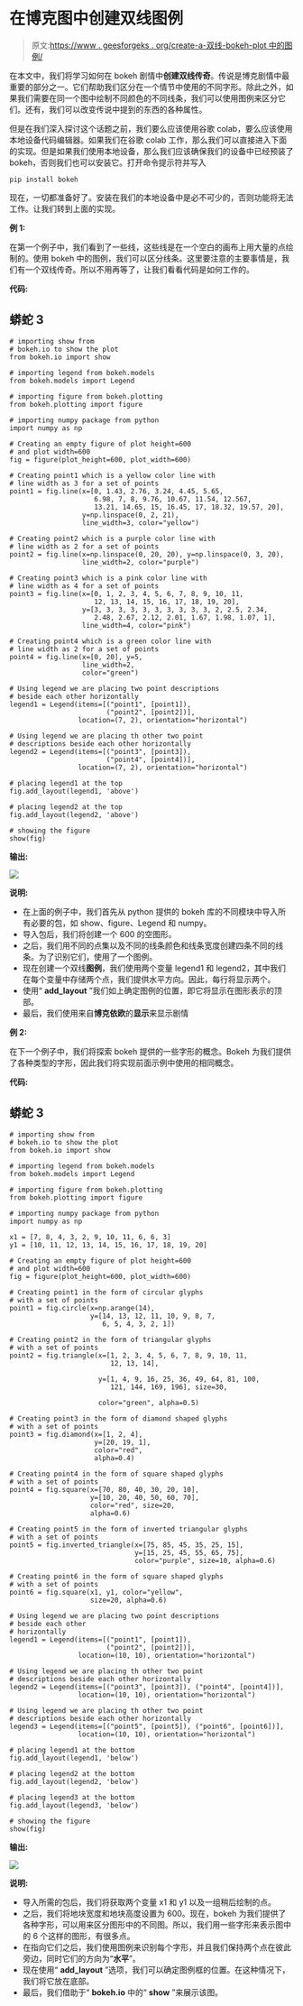 # 在博克图中创建双线图例

> 原文:[https://www . geesforgeks . org/create-a-双线-bokeh-plot 中的图例/](https://www.geeksforgeeks.org/create-a-two-line-legend-in-a-bokeh-plot/)

在本文中，我们将学习如何在 bokeh 剧情中**创建双线传奇**。传说是博克剧情中最重要的部分之一。它们帮助我们区分在一个情节中使用的不同字形。除此之外，如果我们需要在同一个图中绘制不同颜色的不同线条，我们可以使用图例来区分它们。还有，我们可以改变传说中提到的东西的各种属性。

但是在我们深入探讨这个话题之前，我们要么应该使用谷歌 colab，要么应该使用本地设备代码编辑器。如果我们在谷歌 colab 工作，那么我们可以直接进入下面的实现。但是如果我们使用本地设备，那么我们应该确保我们的设备中已经预装了 bokeh，否则我们也可以安装它。打开命令提示符并写入

```
pip install bokeh
```

现在，一切都准备好了。安装在我们的本地设备中是必不可少的，否则功能将无法工作。让我们转到上面的实现。

**例 1:**

在第一个例子中，我们看到了一些线，这些线是在一个空白的画布上用大量的点绘制的。使用 bokeh 中的图例，我们可以区分线条。这里要注意的主要事情是，我们有一个双线传奇。所以不用再等了，让我们看看代码是如何工作的。

**代码:**

## 蟒蛇 3

```
# importing show from
# bokeh.io to show the plot
from bokeh.io import show

# importing legend from bokeh.models
from bokeh.models import Legend

# importing figure from bokeh.plotting
from bokeh.plotting import figure

# importing numpy package from python
import numpy as np

# Creating an empty figure of plot height=600
# and plot width=600
fig = figure(plot_height=600, plot_width=600)

# Creating point1 which is a yellow color line with
# line width as 3 for a set of points
point1 = fig.line(x=[0, 1.43, 2.76, 3.24, 4.45, 5.65,
                     6.98, 7, 8, 9.76, 10.67, 11.54, 12.567,
                     13.21, 14.65, 15, 16.45, 17, 18.32, 19.57, 20],
                  y=np.linspace(0, 2, 21),
                  line_width=3, color="yellow")

# Creating point2 which is a purple color line with
# line width as 2 for a set of points
point2 = fig.line(x=np.linspace(0, 20, 20), y=np.linspace(0, 3, 20),
                  line_width=2, color="purple")

# Creating point3 which is a pink color line with
# line width as 4 for a set of points
point3 = fig.line(x=[0, 1, 2, 3, 4, 5, 6, 7, 8, 9, 10, 11,
                     12, 13, 14, 15, 16, 17, 18, 19, 20],
                  y=[3, 3, 3, 3, 3, 3, 3, 3, 3, 3, 2, 2.5, 2.34,
                     2.48, 2.67, 2.12, 2.01, 1.67, 1.98, 1.07, 1],
                  line_width=4, color="pink")

# Creating point4 which is a green color line with
# line width as 2 for a set of points
point4 = fig.line(x=[0, 20], y=5,
                  line_width=2,
                  color="green")

# Using legend we are placing two point descriptions
# beside each other horizontally
legend1 = Legend(items=[("point1", [point1]),
                        ("point2", [point2])],
                 location=(7, 2), orientation="horizontal")

# Using legend we are placing th other two point
# descriptions beside each other horizontally
legend2 = Legend(items=[("point3", [point3]),
                        ("point4", [point4])],
                 location=(7, 2), orientation="horizontal")

# placing legend1 at the top
fig.add_layout(legend1, 'above')

# placing legend2 at the top
fig.add_layout(legend2, 'above')

# showing the figure
show(fig)
```

**输出:**

![](img/4d8209660d840e9b2c2b09dd5aa0be7b.png)

**说明:**

*   在上面的例子中，我们首先从 python 提供的 bokeh 库的不同模块中导入所有必要的包，如 show、figure、Legend 和 numpy。
*   导入包后，我们将创建一个 600 的空图形。
*   之后，我们用不同的点集以及不同的线条颜色和线条宽度创建四条不同的线条。为了识别它们，使用了一个图例。
*   现在创建一个双线**图例**，我们使用两个变量 legend1 和 legend2，其中我们在每个变量中存储两个点，我们提供水平方向。因此，每行将显示两个。
*   使用“ **add_layout** ”我们如上确定图例的位置，即它将显示在图形表示的顶部。
*   最后，我们使用来自**博克依欧**的**显示**来显示剧情

**例 2:**

在下一个例子中，我们将探索 bokeh 提供的一些字形的概念。Bokeh 为我们提供了各种类型的字形，因此我们将实现前面示例中使用的相同概念。

**代码:**

## 蟒蛇 3

```
# importing show from
# bokeh.io to show the plot
from bokeh.io import show

# importing legend from bokeh.models
from bokeh.models import Legend

# importing figure from bokeh.plotting
from bokeh.plotting import figure

# importing numpy package from python
import numpy as np

x1 = [7, 8, 4, 3, 2, 9, 10, 11, 6, 6, 3]
y1 = [10, 11, 12, 13, 14, 15, 16, 17, 18, 19, 20]

# Creating an empty figure of plot height=600
# and plot width=600
fig = figure(plot_height=600, plot_width=600)

# Creating point1 in the form of circular glyphs
# with a set of points
point1 = fig.circle(x=np.arange(14),
                    y=[14, 13, 12, 11, 10, 9, 8, 7,
                       6, 5, 4, 3, 2, 1])

# Creating point2 in the form of triangular glyphs
# with a set of points
point2 = fig.triangle(x=[1, 2, 3, 4, 5, 6, 7, 8, 9, 10, 11,
                         12, 13, 14],

                      y=[1, 4, 9, 16, 25, 36, 49, 64, 81, 100,
                         121, 144, 169, 196], size=30,

                      color="green", alpha=0.5)

# Creating point3 in the form of diamond shaped glyphs
# with a set of points
point3 = fig.diamond(x=[1, 2, 4],
                     y=[20, 19, 1],
                     color="red",
                     alpha=0.4)

# Creating point4 in the form of square shaped glyphs
# with a set of points
point4 = fig.square(x=[70, 80, 40, 30, 20, 10],
                    y=[10, 20, 40, 50, 60, 70],
                    color="red", size=20,
                    alpha=0.6)

# Creating point5 in the form of inverted triangular glyphs
# with a set of points
point5 = fig.inverted_triangle(x=[75, 85, 45, 35, 25, 15],
                               y=[15, 25, 45, 55, 65, 75],
                               color="purple", size=10, alpha=0.6)

# Creating point6 in the form of square shaped glyphs
# with a set of points
point6 = fig.square(x1, y1, color="yellow",
                    size=20, alpha=0.6)

# Using legend we are placing two point descriptions
# beside each other
# horizontally
legend1 = Legend(items=[("point1", [point1]),
                        ("point2", [point2])],
                 location=(10, 10), orientation="horizontal")

# Using legend we are placing th other two point
# descriptions beside each other horizontally
legend2 = Legend(items=[("point3", [point3]), ("point4", [point4])],
                 location=(10, 10), orientation="horizontal")

# Using legend we are placing th other two point
# descriptions beside each other horizontally
legend3 = Legend(items=[("point5", [point5]), ("point6", [point6])],
                 location=(10, 10), orientation="horizontal")

# placing legend1 at the bottom
fig.add_layout(legend1, 'below')

# placing legend2 at the bottom
fig.add_layout(legend2, 'below')

# placing legend3 at the bottom
fig.add_layout(legend3, 'below')

# showing the figure
show(fig)
```

**输出:**

![](img/0ceec6e636ba80e24bffeea55fc431aa.png)

**说明:**

*   导入所需的包后，我们将获取两个变量 x1 和 y1 以及一组稍后绘制的点。
*   之后，我们将地块宽度和地块高度设置为 600。现在，bokeh 为我们提供了各种字形，可以用来区分图形中的不同图。所以，我们用一些字形来表示图中的 6 个这样的图形，有很多点。
*   在指向它们之后，我们使用图例来识别每个字形，并且我们保持两个点在彼此旁边，同时它们的方向为“**水平**”。
*   现在使用“ **add_layout** ”选项，我们可以确定图例框的位置。在这种情况下，我们将它放在底部。
*   最后，我们借助于“ **bokeh.io** 中的“ **show** ”来展示该图。